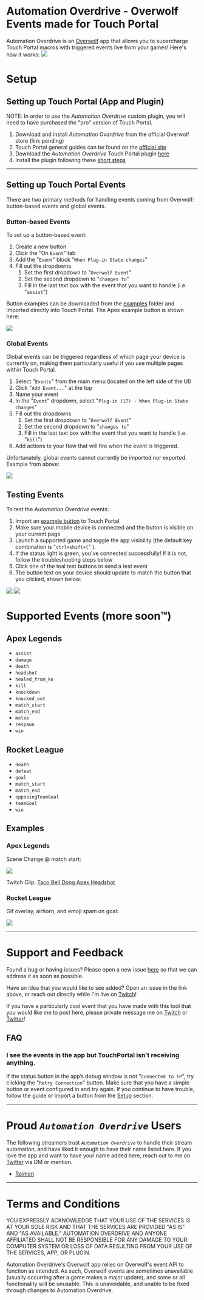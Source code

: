 # Automation Overdrive - Overwolf Events made for Touch Portal
<!-- <img src="./assets/Overwolf_logo_PNG_horizontal.png" width="250" >
<img src="./assets/madeForTPWhite512.png" width="400" > -->

Automation Overdrive is an [Overwolf](https://www.overwolf.com/) app that allows you to supercharge Touch Portal macros with triggered events live from your games! Here's how it works:
![](./assets/how_it_works.jpg)

# Setup

## Setting up Touch Portal (App and Plugin)
NOTE: In order to use the *Automation Overdrive* custom plugin, you will need to have purchased the "pro" version of Touch Portal. 
1. Download and install *Automation Overdrive* from the official Overwolf store (link pending)
2. Touch Portal general guides can be found on the [official site](https://www.touch-portal.com/blog/post/tutorials/get_started_with_touch_portal.php)
3. Download the *Automation Overdrive* Touch Portal plugin [here](./plugin/AutomationOverdrive-Win.tpp)
4. Install the plugin following these [short steps](https://www.touch-portal.com/blog/post/tutorials/import-plugin-guide.php)

-----

## Setting up Touch Portal Events

There are two primary methods for handling events coming from Overwolf: button-based events and global events.

### Button-based Events
To set up a button-based event:
1. Create a new button
2. Click the "On `Event`" tab
3. Add the "`Event`" block "`When Plug-in State changes`"
4. Fill out the dropdowns
   1. Set the first dropdown to "`Overwolf Event`"
   2. Set the second dropdown to "`changes to`"
   3. Fill in the last text box with the event that you want to handle (i.e. "`assist`")

Button examples can be downloaded from the [examples](./examples) folder and imported directly into Touch Portal. The Apex example button is shown here:

![](./assets/plugin_example.jpg)


### Global Events
Global events can be triggered regardless of which page your device is currently on, making them particularly useful if you use multiple pages within Touch Portal.
1. Select "`Events`" from the main menu (located on the left side of the UI)
2. Click "`Add Event...`" at the top
3. Name your event
4. In the "`Event`" dropdown, select "`Plug-in (17) - When Plug-in State changes`"
5. Fill out the dropdowns
   1. Set the first dropdown to "`Overwolf Event`"
   2. Set the second dropdown to "`changes to`"
   3. Fill in the last text box with the event that you want to handle (i.e. "`kill`")
6. Add actions to your flow that will fire when the event is triggered.

Unfortunately, global events cannot currently be imported nor exported. Example from above:

![](./assets/global_event_example.jpg)



## Testing Events

To test the *Automation Overdrive* events:
1. Import an [example button](./examples) to Touch Portal
2. Make sure your mobile device is connected and the button is visible on your current page
3. Launch a supported game and toggle the app visibility (the default key combination is "`ctrl+shift+[`" ).
4. If the status light is green, you've connected successfully! If it is not, follow the troubleshooting steps below
5. Click one of the teal test buttons to send a test event
6. The button text on your device should update to match the button that you clicked, shown below:
   
![](./assets/debug.jpg) ![](./assets/button_example_text.jpg)


# Supported Events (more soon™)

## Apex Legends
- `assist`
- `damage`
- `death`
- `headshot`
- `healed_from_ko`
- `kill`
- `knockdown`
- `knocked_out`
- `match_start`
- `match_end`
- `melee`
- `respawn`
- `win`

## Rocket League
- `death`
- `defeat`
- `goal`
- `match_start`
- `match_end`
- `opposingTeamGoal`
- `teamGoal`
- `win`

## Examples
### Apex Legends 
Scene Change @ match start:

![](./assets/scene_change.gif)

Twitch Clip: [Taco Bell Dong Apex Headshot](https://www.twitch.tv/raimen/clip/BashfulInnocentAardvarkDancingBaby-XQVst5CpxMVP77ER)

### Rocket League
Gif overlay, airhorn, and emoji spam on goal:

![](./assets/goal.gif)

---

# Support and Feedback
Found a bug or having issues? Please open a new issue [here](https://github.com/raimen-ttv/TouchPortal-Overdrive/issues) so that we can address it as soon as possible.

Have an idea that you would like to see added? Open an issue in the link above, or reach out directly while I'm live on [Twitch](https://twitch.tv/raimen)!

If you have a particularly cool event that you have made with this tool that you would like me to post here, please private message me on [Twitch](https://twitch.tv/raimen) or [Twitter](https://twitter.com/raimen)!

## FAQ
<!-- ### I clicked on the app but nothing happened!
This app is meant to run in the background, and chances are that it is! Make sure that your focused window is a supported game, then press the show-hide toggle key. The default hotkey is "`Ctrl+Shift+[`". If the app does not appear, check that you have not changed the default hotkey. -->

### I see the events in the app but TouchPortal isn’t receiving anything.
If the status button in the app’s debug window is not "`Connected to TP`", try clicking the "`Retry Connection`" button. Make sure that you have a simple button or event configured in and try again. If you continue to have trouble, follow the guide or import a button from the [Setup](https://github.com/raimen-ttv/Automation-Overdrive#setup) section. 

--- 

# Proud *`Automation Overdrive`* Users
The following streamers trust *`Automation Overdrive`* to handle their stream automation, and have liked it enough to have their name listed here. If you love the app and want to have your name added here, reach out to me on [Twitter](https://twitter.com/raimen) via DM or mention. 

- [Raimen](https://twitch.tv/raimen)


---

# Terms and Conditions

YOU EXPRESSLY ACKNOWLEDGE THAT YOUR USE OF THE SERVICES IS AT YOUR SOLE RISK AND THAT THE SERVICES ARE PROVIDED "AS IS" AND "AS AVAILABLE." AUTOMATION OVERDRIVE AND ANYONE AFFILIATED SHALL NOT BE RESPONSIBLE FOR ANY DAMAGE TO YOUR COMPUTER SYSTEM OR LOSS OF DATA RESULTING FROM YOUR USE OF THE SERVICES, APP, OR PLUGIN.

Automation Overdrive's Overwolf app relies on Overwolf's event API to function as intended. As such, Overwolf events are sometimes unavailable (usually occurring after a game makes a major update), and some or all functionality will be unusable. This is unavoidable, and unable to be fixed through changes to Automation Overdrive. 
